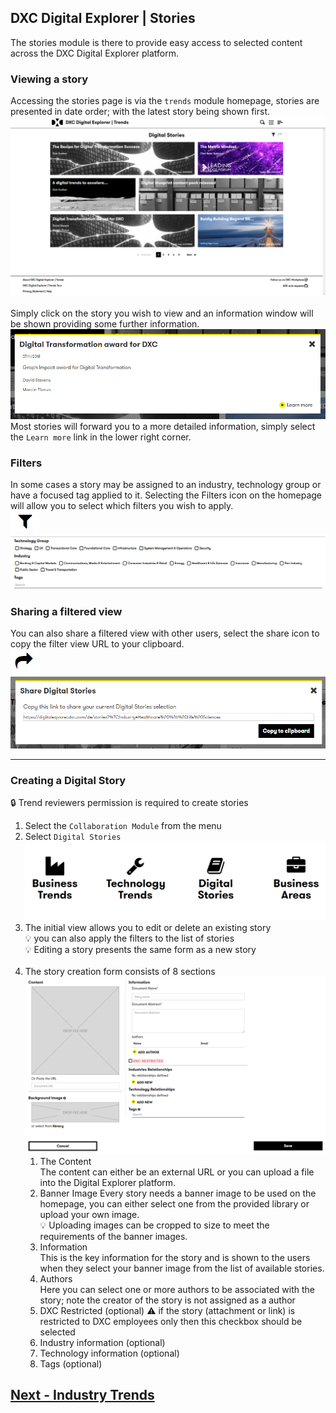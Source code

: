 ## DXC Digital Explorer | Stories

The stories module is there to provide easy access to selected content across the DXC Digital Explorer platform.

### Viewing a story
Accessing the stories page is via the `trends` module homepage, stories are presented in date order; with the latest story being shown first.<br>
![image](images/storiesHome.png)<br>
<br>
Simply click on the story you wish to view and an information window will be shown providing some further information.
<br>
![image](images/SelectedStory.png)<br>
Most stories will forward you to a more detailed information, simply select the `Learn more` link in the lower right corner.
<br>

### Filters
In some cases a story may be assigned to an industry, technology group or have a focused tag applied to it.  Selecting the Filters icon on the homepage will allow you to select which filters you wish to apply.<br>
![image](images/filterIcon.png)<br>
![image](images/filters.png)<br>

### Sharing a filtered view
You can also share a filtered view with other users, select the share icon to copy the filter view URL to your clipboard.<br>
![image](images/shareIcon.png)<br>
![image](images/shareInfo.png)<br>

----

### Creating a Digital Story

:lock: Trend reviewers permission is required to create stories

1. Select the `Collaboration Module` from the menu
1. Select `Digital Stories`<br>
![images](images/DigitalStories.png)<br>
1. The initial view allows you to edit or delete an existing story<br>
:bulb: you can also apply the filters to the list of stories<br>
:bulb: Editing a story presents the same form as a new story<br><br>
1. The story creation form consists of 8 sections<br>
![image](images/StoryForm.png)<br>
    1. The Content<br>
    The content can either be an external URL or you can upload a file into the Digital Explorer platform.<br>
    2. Banner Image
    Every story needs a banner image to be used on the homepage, you can either select one from the provided library or upload your own image.<br>
    :bulb: Uploading images can be cropped to size to meet the requirements of the banner images.<br>
    3. Information<br>
    This is the key information for the story and is shown to the users when they select your banner image from the list of available stories.<br>
    4. Authors<br>
    Here you can select one or more authors to be associated with the story; note the creator of the story is not assigned as a author<br>
    5. DXC Restricted (optional)
    :warning: if the story (attachment or link) is restricted to DXC employees only then this checkbox should be selected
    6. Industry information (optional)
    7. Technology information (optional)
    8. Tags (optional)



## [Next - Industry Trends](../Trends104/readme.md)